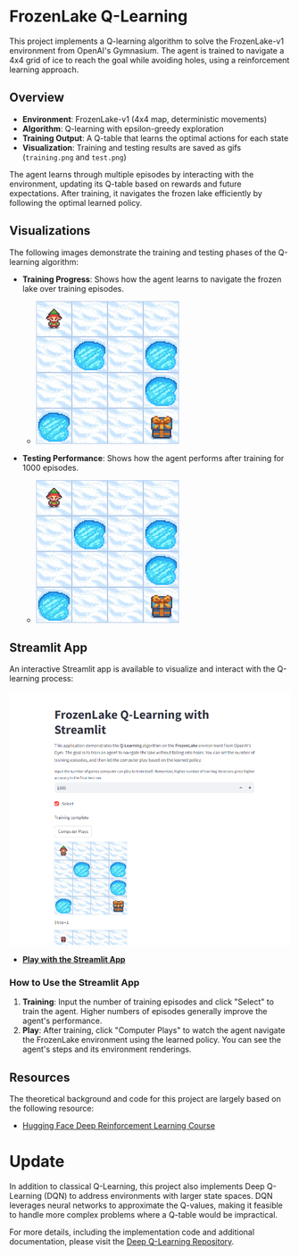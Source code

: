 # FrozenLake Q-Learning

This project implements a Q-learning algorithm to solve the FrozenLake-v1 environment from OpenAI's Gymnasium. The agent is trained to navigate a 4x4 grid of ice to reach the goal while avoiding holes, using a reinforcement learning approach.

## Overview

- **Environment**: FrozenLake-v1 (4x4 map, deterministic movements)
- **Algorithm**: Q-learning with epsilon-greedy exploration
- **Training Output**: A Q-table that learns the optimal actions for each state
- **Visualization**: Training and testing results are saved as gifs (`training.png` and `test.png`)

The agent learns through multiple episodes by interacting with the environment, updating its Q-table based on rewards and future expectations. After training, it navigates the frozen lake efficiently by following the optimal learned policy.

## Visualizations

The following images demonstrate the training and testing phases of the Q-learning algorithm:

- **Training Progress**: Shows how the agent learns to navigate the frozen lake over training episodes.
  - ![Training](training.png)

- **Testing Performance**: Shows how the agent performs after training for 1000 episodes.
  - ![Testing](test.png)

## Streamlit App

An interactive Streamlit app is available to visualize and interact with the Q-learning process:

![Streamlit demo](streamlit_demo.png)

- **[Play with the Streamlit App](https://sameerrawat07-q-learning.hf.space)**

### How to Use the Streamlit App

1. **Training**: Input the number of training episodes and click "Select" to train the agent. Higher numbers of episodes generally improve the agent's performance.
2. **Play**: After training, click "Computer Plays" to watch the agent navigate the FrozenLake environment using the learned policy. You can see the agent's steps and its environment renderings.

## Resources
The theoretical background and code for this project are largely based on the following resource:
- [Hugging Face Deep Reinforcement Learning Course](https://huggingface.co/learn/deep-rl-course/unit0/introduction)

# Update

In addition to classical Q-Learning, this project also implements Deep Q-Learning (DQN) to address environments with larger state spaces. DQN leverages neural networks to approximate the Q-values, making it feasible to handle more complex problems where a Q-table would be impractical.

For more details, including the implementation code and additional documentation, please visit the [Deep Q-Learning Repository](https://github.com/SameerR007/deep-q-learning).